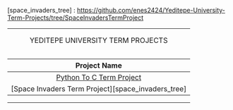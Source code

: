 <table width="100%" align="center">
<tr style="display:flex; justify-content:space-around; paddind:0;">
<td colspan="2" style="padding:0; margin:0; text-align:center;">
	<p align="center">YEDITEPE UNIVERSITY TERM PROJECTS</p>
</td></tr>

<tr style="display:flex; justify-content:space-around; paddind:0;">
<td style="padding:0; margin:0;">

<div align="center">

| Project Name |
| :-: |
| [Python To C Term Project][python_to_c_tree] |
| [Space Invaders Term Project][space_invaders_tree] |

</div>

</td></tr>

[python_to_c_tree]: https://github.com/enes2424/Yeditepe-University-Term-Projects/tree/PythonToCTermProject
[space_invaders_tree] : https://github.com/enes2424/Yeditepe-University-Term-Projects/tree/SpaceInvadersTermProject

</table>
